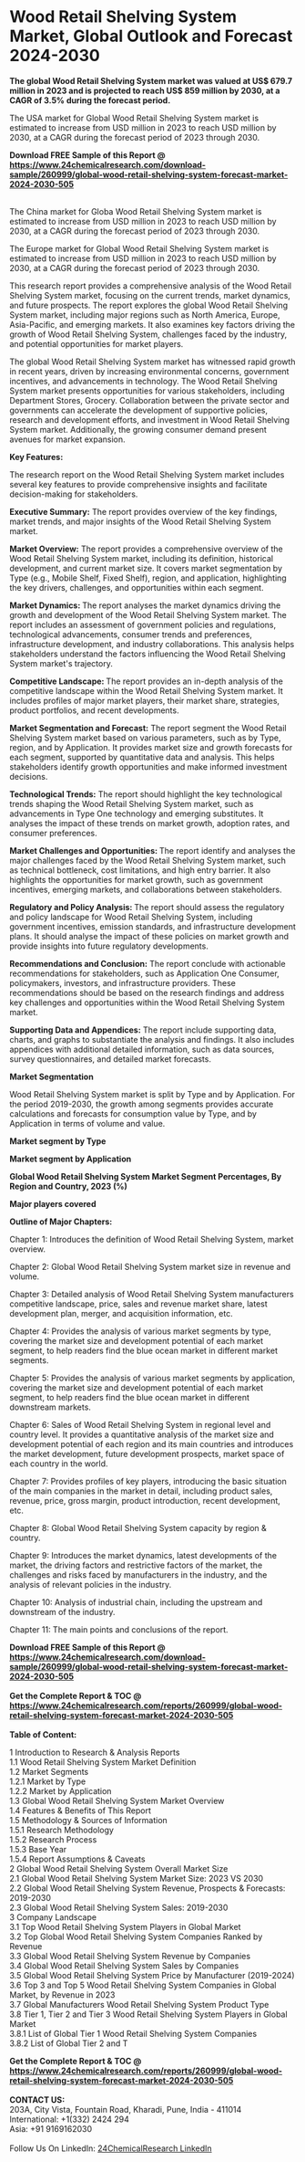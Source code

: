 <h1>Wood Retail Shelving System Market, Global Outlook and Forecast 2024-2030</h1><p><strong>The global Wood Retail Shelving System market was valued at US$ 679.7 million in 2023 and is projected to reach US$ 859 million by 2030, at a CAGR of 3.5% during the forecast period.</strong></p><p>
</p><p>The USA market for Global Wood Retail Shelving System market is estimated to increase from USD million in 2023 to reach USD million by 2030, at a CAGR during the forecast period of 2023 through 2030.</p><div><b>Download FREE Sample of this Report @ 
            <a href="https://www.24chemicalresearch.com/download-sample/260999/global-wood-retail-shelving-system-forecast-market-2024-2030-505">
            https://www.24chemicalresearch.com/download-sample/260999/global-wood-retail-shelving-system-forecast-market-2024-2030-505</a></b></div><br><p>
</p><p>The China market for Globa Wood Retail Shelving System market is estimated to increase from USD million in 2023 to reach USD million by 2030, at a CAGR during the forecast period of 2023 through 2030.</p><p>
</p><p>The Europe market for Global Wood Retail Shelving System market is estimated to increase from USD million in 2023 to reach USD million by 2030, at a CAGR during the forecast period of 2023 through 2030.</p><p>
</p><p>This research report provides a comprehensive analysis of the Wood Retail Shelving System market, focusing on the current trends, market dynamics, and future prospects. The report explores the global Wood Retail Shelving System market, including major regions such as North America, Europe, Asia-Pacific, and emerging markets. It also examines key factors driving the growth of Wood Retail Shelving System, challenges faced by the industry, and potential opportunities for market players.</p><p>
</p><p>The global Wood Retail Shelving System market has witnessed rapid growth in recent years, driven by increasing environmental concerns, government incentives, and advancements in technology. The Wood Retail Shelving System market presents opportunities for various stakeholders, including Department Stores, Grocery. Collaboration between the private sector and governments can accelerate the development of supportive policies, research and development efforts, and investment in Wood Retail Shelving System market. Additionally, the growing consumer demand present avenues for market expansion.</p><p>
<strong>Key Features:</strong></p><p>
The research report on the Wood Retail Shelving System market includes several key features to provide comprehensive insights and facilitate decision-making for stakeholders.</p><p>
<strong>Executive Summary:</strong> The report provides overview of the key findings, market trends, and major insights of the Wood Retail Shelving System market.</p><p>
<strong>Market Overview:</strong> The report provides a comprehensive overview of the Wood Retail Shelving System market, including its definition, historical development, and current market size. It covers market segmentation by Type (e.g., Mobile Shelf, Fixed Shelf), region, and application, highlighting the key drivers, challenges, and opportunities within each segment.</p><p>
<strong>Market Dynamics: </strong>The report analyses the market dynamics driving the growth and development of the Wood Retail Shelving System market. The report includes an assessment of government policies and regulations, technological advancements, consumer trends and preferences, infrastructure development, and industry collaborations. This analysis helps stakeholders understand the factors influencing the Wood Retail Shelving System market's trajectory.</p><p>
<strong>Competitive Landscape: </strong>The report provides an in-depth analysis of the competitive landscape within the Wood Retail Shelving System market. It includes profiles of major market players, their market share, strategies, product portfolios, and recent developments.</p><p>
<strong>Market Segmentation and Forecast:</strong> The report segment the Wood Retail Shelving System market based on various parameters, such as by Type, region, and by Application. It provides market size and growth forecasts for each segment, supported by quantitative data and analysis. This helps stakeholders identify growth opportunities and make informed investment decisions.</p><p>
<strong>Technological Trends:</strong> The report should highlight the key technological trends shaping the Wood Retail Shelving System market, such as advancements in Type One technology and emerging substitutes. It analyses the impact of these trends on market growth, adoption rates, and consumer preferences.</p><p>
<strong>Market Challenges and Opportunities: </strong>The report identify and analyses the major challenges faced by the Wood Retail Shelving System market, such as technical bottleneck, cost limitations, and high entry barrier. It also highlights the opportunities for market growth, such as government incentives, emerging markets, and collaborations between stakeholders.</p><p>
<strong>Regulatory and Policy Analysis: </strong>The report should assess the regulatory and policy landscape for Wood Retail Shelving System, including government incentives, emission standards, and infrastructure development plans. It should analyse the impact of these policies on market growth and provide insights into future regulatory developments.</p><p>
<strong>Recommendations and Conclusion:</strong> The report conclude with actionable recommendations for stakeholders, such as Application One Consumer, policymakers, investors, and infrastructure providers. These recommendations should be based on the research findings and address key challenges and opportunities within the Wood Retail Shelving System market.</p><p>
<strong>Supporting Data and Appendices:</strong> The report include supporting data, charts, and graphs to substantiate the analysis and findings. It also includes appendices with additional detailed information, such as data sources, survey questionnaires, and detailed market forecasts.</p><p>
<strong>Market Segmentation</strong></p><p>
Wood Retail Shelving System market is split by Type and by Application. For the period 2019-2030, the growth among segments provides accurate calculations and forecasts for consumption value by Type, and by Application in terms of volume and value.</p><p>
<strong>Market segment by Type</strong></p><p>
</p><p>
</p><p><strong>Market segment by Application</strong></p><p>
</p><p>
</p><p><strong>Global Wood Retail Shelving System Market Segment Percentages, By Region and Country, 2023 (%)</strong></p><p>
</p><p>
</p><p></p><p>
<strong>Major players covered</strong></p><p>
</p><p>
</p><p><strong>Outline of Major Chapters:</strong></p><p>
Chapter 1: Introduces the definition of Wood Retail Shelving System, market overview.</p><p>
Chapter 2: Global Wood Retail Shelving System market size in revenue and volume.</p><p>
Chapter 3: Detailed analysis of Wood Retail Shelving System manufacturers competitive landscape, price, sales and revenue market share, latest development plan, merger, and acquisition information, etc.</p><p>
Chapter 4: Provides the analysis of various market segments by type, covering the market size and development potential of each market segment, to help readers find the blue ocean market in different market segments.</p><p>
Chapter 5: Provides the analysis of various market segments by application, covering the market size and development potential of each market segment, to help readers find the blue ocean market in different downstream markets.</p><p>
Chapter 6: Sales of Wood Retail Shelving System in regional level and country level. It provides a quantitative analysis of the market size and development potential of each region and its main countries and introduces the market development, future development prospects, market space of each country in the world.</p><p>
Chapter 7: Provides profiles of key players, introducing the basic situation of the main companies in the market in detail, including product sales, revenue, price, gross margin, product introduction, recent development, etc.</p><p>
Chapter 8: Global Wood Retail Shelving System capacity by region &amp; country.</p><p>
Chapter 9: Introduces the market dynamics, latest developments of the market, the driving factors and restrictive factors of the market, the challenges and risks faced by manufacturers in the industry, and the analysis of relevant policies in the industry.</p><p>
Chapter 10: Analysis of industrial chain, including the upstream and downstream of the industry.</p><p>
Chapter 11: The main points and conclusions of the report.</p><div><b>Download FREE Sample of this Report @ 
            <a href="https://www.24chemicalresearch.com/download-sample/260999/global-wood-retail-shelving-system-forecast-market-2024-2030-505">
            https://www.24chemicalresearch.com/download-sample/260999/global-wood-retail-shelving-system-forecast-market-2024-2030-505</a></b></div><br><div><b>Get the Complete Report & TOC @ 
            <a href="https://www.24chemicalresearch.com/reports/260999/global-wood-retail-shelving-system-forecast-market-2024-2030-505">
            https://www.24chemicalresearch.com/reports/260999/global-wood-retail-shelving-system-forecast-market-2024-2030-505</a></b></div><br>
            <b>Table of Content:</b><p>1 Introduction to Research & Analysis Reports<br />
    1.1 Wood Retail Shelving System Market Definition<br />
    1.2 Market Segments<br />
        1.2.1 Market by Type<br />
        1.2.2 Market by Application<br />
    1.3 Global Wood Retail Shelving System Market Overview<br />
    1.4 Features & Benefits of This Report<br />
    1.5 Methodology & Sources of Information<br />
        1.5.1 Research Methodology<br />
        1.5.2 Research Process<br />
        1.5.3 Base Year<br />
        1.5.4 Report Assumptions & Caveats<br />
2 Global Wood Retail Shelving System Overall Market Size<br />
    2.1 Global Wood Retail Shelving System Market Size: 2023 VS 2030<br />
    2.2 Global Wood Retail Shelving System Revenue, Prospects & Forecasts: 2019-2030<br />
    2.3 Global Wood Retail Shelving System Sales: 2019-2030<br />
3 Company Landscape<br />
    3.1 Top Wood Retail Shelving System Players in Global Market<br />
    3.2 Top Global Wood Retail Shelving System Companies Ranked by Revenue<br />
    3.3 Global Wood Retail Shelving System Revenue by Companies<br />
    3.4 Global Wood Retail Shelving System Sales by Companies<br />
    3.5 Global Wood Retail Shelving System Price by Manufacturer (2019-2024)<br />
    3.6 Top 3 and Top 5 Wood Retail Shelving System Companies in Global Market, by Revenue in 2023<br />
    3.7 Global Manufacturers Wood Retail Shelving System Product Type<br />
    3.8 Tier 1, Tier 2 and Tier 3 Wood Retail Shelving System Players in Global Market<br />
        3.8.1 List of Global Tier 1 Wood Retail Shelving System Companies<br />
        3.8.2 List of Global Tier 2 and T</p><div><b>Get the Complete Report & TOC @ 
            <a href="https://www.24chemicalresearch.com/reports/260999/global-wood-retail-shelving-system-forecast-market-2024-2030-505">
            https://www.24chemicalresearch.com/reports/260999/global-wood-retail-shelving-system-forecast-market-2024-2030-505</a></b></div><br><b>CONTACT US:</b><br>
            203A, City Vista, Fountain Road, Kharadi, Pune, India - 411014<br>
            International: +1(332) 2424 294<br>
            Asia: +91 9169162030 <br><br>
            Follow Us On LinkedIn: <a href="https://www.linkedin.com/company/24chemicalresearch/">24ChemicalResearch LinkedIn</a>